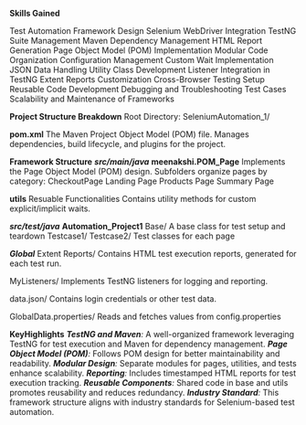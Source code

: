 **Skills Gained**

Test Automation Framework Design
Selenium WebDriver Integration
TestNG Suite Management
Maven Dependency Management
HTML Report Generation
Page Object Model (POM) Implementation
Modular Code Organization
Configuration Management
Custom Wait Implementation
JSON Data Handling
Utility Class Development
Listener Integration in TestNG
Extent Reports Customization
Cross-Browser Testing Setup
Reusable Code Development
Debugging and Troubleshooting Test Cases
Scalability and Maintenance of Frameworks

**Project Structure Breakdown**
Root Directory: SeleniumAutomation_1/

**pom.xml**
The Maven Project Object Model (POM) file. Manages dependencies, build lifecycle, and plugins for the project.

**Framework Structure**
  _**src/main/java**_
  **meenakshi.POM_Page**
   Implements the Page Object Model (POM) design.
   Subfolders organize pages by category:
     CheckoutPage
     Landing Page
     Products Page
     Summary Page
     
**utils**
 Resuable Functionalities
 Contains utility methods for custom explicit/implicit waits.

_**src/test/java**_
 **Automation_Project1**
    Base/
     A base class for test setup and teardown
    Testcase1/
    Testcase2/
    Test classes for each page

**_Global_**
   Extent Reports/
   Contains HTML test execution reports, generated for each test run.
   
   MyListeners/
   Implements TestNG listeners for logging and reporting.
   
   data.json/
   Contains login credentials or other test data.
   
   GlobalData.properties/
   Reads and fetches values from config.properties
   
    
   **KeyHighlights**
_**TestNG and Maven**:_ A well-organized framework leveraging TestNG for test execution and Maven for dependency management.
_**Page Object Model (POM)**:_ Follows POM design for better maintainability and readability.
_**Modular Design**:_ Separate modules for pages, utilities, and tests enhance scalability.
_**Reporting**:_ Includes timestamped HTML reports for test execution tracking.
_**Reusable Components**:_ Shared code in base and utils promotes reusability and reduces redundancy.
_**Industry Standard**:_ This framework structure aligns with industry standards for Selenium-based test automation.
   
     
